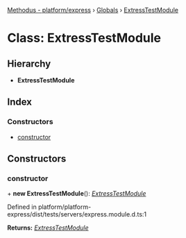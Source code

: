 [Methodus - platform/express](../README.md) › [Globals](../globals.md) › [ExtressTestModule](extresstestmodule.md)

# Class: ExtressTestModule

## Hierarchy

* **ExtressTestModule**

## Index

### Constructors

* [constructor](extresstestmodule.md#constructor)

## Constructors

###  constructor

\+ **new ExtressTestModule**(): *[ExtressTestModule](extresstestmodule.md)*

Defined in platform/platform-express/dist/tests/servers/express.module.d.ts:1

**Returns:** *[ExtressTestModule](extresstestmodule.md)*
